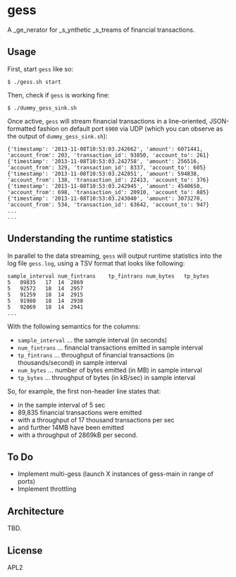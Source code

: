 # gess

A _ge_nerator for _s_ynthetic _s_treams of financial transactions.

## Usage

First, start `gess` like so:

    $ ./gess.sh start 
  
Then, check if `gess` is working fine:

    $ ./dummy_gess_sink.sh


Once active, `gess` will stream financial transactions in a line-oriented,
JSON-formatted fashion on default port `6900` via UDP 
(which you can observe as the output of `dummy_gess_sink.sh`):

    {'timestamp': '2013-11-08T10:53:03.242662', 'amount': 6071441, 'account_from': 203, 'transaction_id': 93850, 'account_to': 261}
    {'timestamp': '2013-11-08T10:53:03.242758', 'amount': 256516, 'account_from': 329, 'transaction_id': 8337, 'account_to': 605}
    {'timestamp': '2013-11-08T10:53:03.242851', 'amount': 594838, 'account_from': 138, 'transaction_id': 22413, 'account_to': 376}
    {'timestamp': '2013-11-08T10:53:03.242945', 'amount': 4540650, 'account_from': 698, 'transaction_id': 20910, 'account_to': 885}
    {'timestamp': '2013-11-08T10:53:03.243040', 'amount': 3073270, 'account_from': 534, 'transaction_id': 63642, 'account_to': 947}    ...
    ...
    

## Understanding the runtime statistics

In parallel to the data streaming, `gess` will output runtime statistics into
the log file `gess.log`, using a TSV format that looks like following:

    sample_interval	num_fintrans	tp_fintrans	num_bytes	tp_bytes
    5	89835	17	14	2869
    5	92572	18	14	2957
    5	91259	18	14	2915
    5	91980	18	14	2938
    5	92069	18	14	2941
    ...

With the following semantics for the columns:

* `sample_interval` … the sample interval (in seconds)
*  `num_fintrans` … financial transactions emitted in sample interval 
*  `tp_fintrans` … throughput of financial transactions (in thousands/second) in sample interval
*  `num_bytes` … number of bytes emitted (in MB) in sample interval
*  `tp_bytes` … throughput of bytes (in kB/sec) in sample interval

So, for example, the first non-header line states that:

* in the sample interval of 5 sec
* 89,835 financial transactions were emitted
* with a throughput of  17 thousand transactions per sec
* and further 14MB have been emitted 
* with a throughput of 2869kB per second.


## To Do

* Implement multi-gess (launch X instances of gess-main in range of ports) 
* Implement throttling

## Architecture
TBD.

## License
APL2